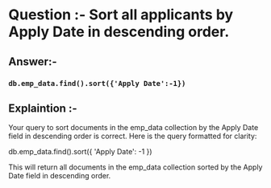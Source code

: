 # Question :-  Sort all applicants by Apply Date in descending order.

## Answer:- 

 ###  `db.emp_data.find().sort({'Apply Date':-1})`


## Explaintion :- 

Your query to sort documents in the emp_data collection by the Apply Date field in descending order is correct. Here is the query formatted for clarity:

db.emp_data.find().sort({ 'Apply Date': -1 })

This will return all documents in the emp_data collection sorted by the Apply Date field in descending order.

